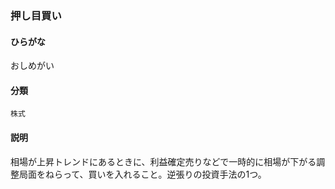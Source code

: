 <div style="display:none;">

## [あ行](securities-terms?id=あ行)

</div>

### 押し目買い

#### ひらがな

おしめがい

#### 分類

`株式`

#### 説明

相場が上昇トレンドにあるときに、利益確定売りなどで一時的に相場が下がる調整局面をねらって、買いを入れること。逆張りの投資手法の1つ。

<div style="display:none;">

## [か行](securities-terms?id=か行)
## [さ行](securities-terms?id=さ行)
## [た行](securities-terms?id=た行)
## [な行](securities-terms?id=な行)
## [は行](securities-terms?id=は行)
## [ま行](securities-terms?id=ま行)
## [や行](securities-terms?id=や行)
## [ら行](securities-terms?id=ら行)
## [わ行](securities-terms?id=わ行)
## [英数字・記号](securities-terms?id=英数字・記号)

</div>

